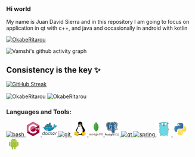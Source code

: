 ### Hi world

My name is <bold> Juan David Sierra </bold> and in this repository I am going to focus on application in qt with c++, and java and occasionally in android with kotlin

<p align="left"> <a href="https://github.com/ryo-ma/github-profile-trophy"><img src="https://github-profile-trophy.vercel.app/?username=OkabeRitarou" alt="OkabeRitarou" /></a> </p>

![Vamshi's github activity graph](https://activity-graph.herokuapp.com/graph?username=OkabeRitarou&theme=react-dark&hide_border=true&custom_title=Vamshi%27s%20contribution%20graph)
</br>

## Consistency is the key ✨
[![GitHub Streak](https://github-readme-streak-stats.herokuapp.com?user=OkabeRitarou&theme=tokyonight_duo)](https://git.io/streak-stats)

<p> <img align="center" src="https://github-readme-stats.vercel.app/api?username=OkabeRitarou&show_icons=true&locale=en" alt="OkabeRitarou" /> <img align="center"   src="https://github-readme-stats.vercel.app/api/top-langs?username=OkabeRitarou&show_icons=true&locale=en&layout=compact" alt="OkabeRitarou" />
 </p>

<h3 align="left">Languages and Tools:</h3>
<p align="left"> <a href="https://www.gnu.org/software/bash/" target="_blank"> <img src="https://www.vectorlogo.zone/logos/gnu_bash/gnu_bash-icon.svg" alt="bash" width="40" height="40"/> </a> <a href="https://www.w3schools.com/cpp/" target="_blank"> <img src="https://raw.githubusercontent.com/devicons/devicon/master/icons/cplusplus/cplusplus-original.svg" alt="cplusplus" width="40" height="40"/> </a> <a href="https://www.docker.com/" target="_blank"> <img src="https://raw.githubusercontent.com/devicons/devicon/master/icons/docker/docker-original-wordmark.svg" alt="docker" width="40" height="40"/> </a> <a href="https://git-scm.com/" target="_blank"> <img src="https://www.vectorlogo.zone/logos/git-scm/git-scm-icon.svg" alt="git" width="40" height="40"/> </a> <a href="https://www.linux.org/" target="_blank"> <img src="https://raw.githubusercontent.com/devicons/devicon/master/icons/linux/linux-original.svg" alt="linux" width="40" height="40"/> </a> <a href="https://www.mongodb.com/" target="_blank"> <img src="https://raw.githubusercontent.com/devicons/devicon/master/icons/mongodb/mongodb-original-wordmark.svg" alt="mongodb" width="40" height="40"/> </a> <a href="https://www.postgresql.org" target="_blank"> <img src="https://raw.githubusercontent.com/devicons/devicon/master/icons/postgresql/postgresql-original-wordmark.svg" alt="postgresql" width="40" height="40"/> </a> <a href="https://www.qt.io/" target="_blank"> <img src="https://upload.wikimedia.org/wikipedia/commons/0/0b/Qt_logo_2016.svg" alt="qt" width="40" height="40"/> </a> <a href="https://spring.io/" target="_blank"> <img src="https://www.vectorlogo.zone/logos/springio/springio-icon.svg" alt="spring" width="40" height="40"/> </a> <a href="https://go.dev/" target="_blank"> <img width="40" height="40" src="https://raw.githubusercontent.com/devicons/devicon/master/icons/go/go-original.svg" alt="go"> </a> <a href="https://www.python.org/" target="_blank"> <img width="40" height="40" src="https://raw.githubusercontent.com/devicons/devicon/master/icons/python/python-original.svg" alt="python"> </a> <a href="https://www.android.com/" target="_blank"> <img width="40" height="40"  src="https://raw.githubusercontent.com/devicons/devicon/master/icons/android/android-original-wordmark.svg" alt="android"> </a> </p>
